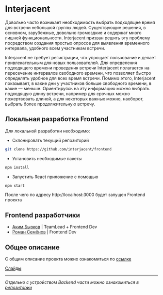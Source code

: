# Interjacent

Довольно часто возникает необходимость выбрать подходящее время для встречи небольшой группы людей. Существующие решения, в основном, зарубежные, довольно громоздкие и содержат много лишней функциональности. Interjacent призван решить эту проблему посредством создания простых опросов для выявления временного интервала, удобного всем участникам встречи.

Interjacent не требует регистрации, что упрощает пользование и делает привлекательным для новых пользователей. Для определения подходящего времени проведения встречи Interjacent полагается на пересечение интервалов свободного времени, что позволяет быстро определять удобное для всех время встречи. Помимо этого, Interjacent показывает, в какие дни у участников больше свободного времени, в какие — меньше. Ориентируясь на эту информацию можно выбрать подходящую длину встречи, например для срочных можно пожертвовать длиной, а для некоторых важных можно, наоборот, выбрать более продолжительную встречу.
## Локальная разработка Frontend

Для локальной разработки необходимо:

- Склонировать текущий репозиторий

```bash
git clone https://github.com/interjacent/frontend
```

- Установить необходимые пакеты

```bash
npm install
```

- Запустить React приложение с помощью

```bash
npm start
```

После чего по адресу http://localhost:3000 будет запущен Frontend проекта

## Frontend разработчики

- [Аким Бырков](https://t.me/darkhole1) | TeamLead + Frontend Dev
- [Роман Семёнов](https://t.me/alkaf16) | Frontend Dev

## Общее описание

С общим описание проекта можно ознакомиться по [ссылке](https://cs-uni.ru/index.php?title=Interjacent_DDFall2024)

[Слайды](https://docs.google.com/presentation/d/14M_EeeYo0_RwzjTfn3l_jxKAGqeZJJv80MuBQNnnIzk/edit?usp=sharing)

---

_Отдельно с устройством Backend части можно ознакомиться в [репозитории](https://github.com/interjacent/backend)_
